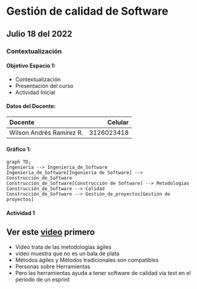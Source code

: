 # Gestión de calidad de Software
## Julio 18 del 2022
### Contextualización
#### Objetivo Espacio 1:
- Contextualización
- Presentación del curso
- Actividad Inicial
#### Datos del Docente:
| Docente                  |    Celular |
| :----------------------- | ---------: |
| Wilson Andrés Ramirez R. | 3126023418 |

#### Gráfico 1:
```mermaid
graph TD;
Ingenieria --> Ingenieria_de_Software
Ingenieria_de_Software[Ingenieria de Software] --> Construcción_de_Software
Construcción_de_Software[Construcción de Software] --> Metodologias
Construcción_de_Software --> Calidad
Construcción_de_Software --> Gestión_de_proyectos[Gestión de proyectos]
```

#### Actividad 1
Ver este [video](https://www.youtube.com/watch?v=FAhdlq0Zytk) primero
-----
- Video trata de las metodologías ágiles
- video muestra que no es un bala de plata
- Métodos ágiles y Métodos tradicionales son compatibles
- Personas sobre Herramientas
- Pero las herramientas ayuda a tener software de calidad via test en el periodo de un esprint